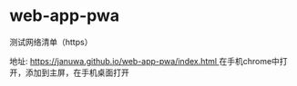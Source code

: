 # web-app-pwa
测试网络清单（https）

地址: [https://januwa.github.io/web-app-pwa/index.html
](https://januwa.github.io/web-app-pwa/index.html
) 在手机chrome中打开，添加到主屏，在手机桌面打开
